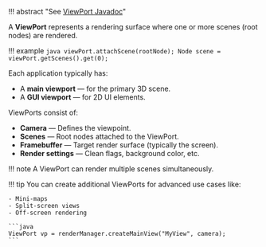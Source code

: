 !!! abstract "See [ViewPort Javadoc](https://javadoc.ngengine.org/com/jme3/renderer/ViewPort.html)"

A **ViewPort** represents a rendering surface where one or more scenes (root nodes) are rendered.

!!! example
    ```java
    viewPort.attachScene(rootNode);
    Node scene = viewPort.getScenes().get(0);
    ```

Each application typically has:

* A **main viewport** — for the primary 3D scene.
* A **GUI viewport** — for 2D UI elements.

ViewPorts consist of:

* **Camera** — Defines the viewpoint.
* **Scenes** — Root nodes attached to the ViewPort.
* **Framebuffer** — Target render surface (typically the screen).
* **Render settings** — Clean flags, background color, etc.

!!! note
    A ViewPort can render multiple scenes simultaneously.

!!! tip
    You can create additional ViewPorts for advanced use cases like:

    - Mini-maps
    - Split-screen views
    - Off-screen rendering

    ```java
    ViewPort vp = renderManager.createMainView("MyView", camera);
    ```